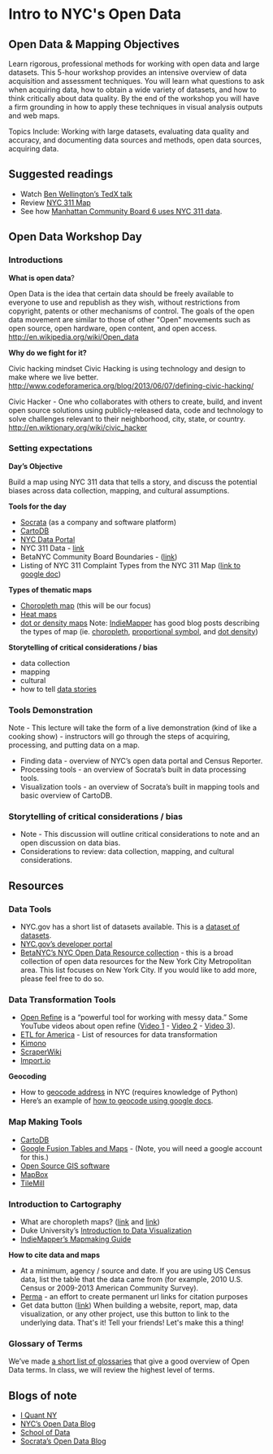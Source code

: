 # Intro to NYC's Open Data

## Open Data & Mapping Objectives

Learn rigorous, professional methods for working with open data and large datasets. This 5-hour workshop provides an intensive overview of data acquisition and assessment techniques. You will learn what questions to ask when acquiring data, how to obtain a wide variety of datasets, and how to think critically about data quality. By the end of the workshop you will have a firm grounding in how to apply these techniques in visual analysis outputs and web maps.

Topics Include: Working with large datasets, evaluating data quality and accuracy, and documenting data sources and methods, open data sources, acquiring data.


## Suggested readings

* Watch [Ben Wellington’s TedX talk](https://www.youtube.com/watch?v=6BTg8OXhEZk#t=11)
* Review [NYC 311 Map](http://www1.nyc.gov/apps/311srmap/)
* See how [Manhattan Community Board 6 uses NYC 311 data](http://cbsix.org/resources/mapping-311-requests-cb6/).


## Open Data Workshop Day

### Introductions


**What is open data**?

Open Data is the idea that certain data should be freely available to everyone to use and republish as they wish, without restrictions from copyright, patents or other mechanisms of control. The goals of the open data movement are similar to those of other "Open" movements such as open source, open hardware, open content, and open access.
http://en.wikipedia.org/wiki/Open_data

**Why do we fight for it?**

Civic hacking mindset
Civic Hacking is using technology and design to make where we live better. http://www.codeforamerica.org/blog/2013/06/07/defining-civic-hacking/

Civic Hacker - One who collaborates with others to create, build, and invent open source solutions using publicly-released data, code and technology to solve challenges relevant to their neighborhood, city, state, or country. http://en.wiktionary.org/wiki/civic_hacker




### Setting expectations

**Day’s Objective**

Build a map using NYC 311 data that tells a story, and discuss the potential biases across data collection, mapping, and cultural assumptions.

**Tools for the day**

* [Socrata](http://www.socrata.com/) (as a company and software platform)
* [CartoDB](http://cartodb.com/)
* [NYC Data Portal](http://nyc.gov/data)
* NYC 311 Data - [link](https://data.cityofnewyork.us/Social-Services/311-Service-Requests-from-2010-to-Present/erm2-nwe9?)
* BetaNYC Community Board Boundaries - ([link](http://data.beta.nyc/dataset/nyc-community-districts))
* Listing of NYC 311 Complaint Types from the NYC 311 Map ([link to google doc](https://docs.google.com/document/d/1EhQm2PUcMF-tC8JLH-O52ILU-oj9RMHzfwfoFxgnT7M/edit?usp=sharing))


**Types of thematic maps**

* [Choropleth map](http://en.wikipedia.org/wiki/Choropleth_map) (this will be our focus)
* [Heat maps](http://en.wikipedia.org/wiki/Heat_map)
* [dot or density maps](http://en.wikipedia.org/wiki/Dot_distribution_map)
Note: [IndieMapper](http://indiemapper.com/app/learnmore/) has good blog posts describing the types of map (ie. [choropleth](http://indiemapper.com/app/learnmore.php?l=choropleth), [proportional symbol](http://indiemapper.com/app/learnmore.php?l=proportional_symbols), and [dot density](http://indiemapper.com/app/learnmore.php?l=dot_density))

**Storytelling of critical considerations / bias**

* data collection
* mapping
* cultural
* how to tell [data stories](https://www.youtube.com/watch?v=6xsvGYIxJok)


### Tools Demonstration

Note - This lecture will take the form of a live demonstration (kind of like a cooking show) - instructors will go through the steps of acquiring, processing, and putting data on a map.

* Finding data - overview of NYC’s open data portal and Census Reporter.
* Processing tools - an overview of Socrata’s built in data processing tools.
* Visualization tools - an overview of Socrata’s built in mapping tools and basic overview of CartoDB.

### Storytelling of critical considerations / bias

* Note - This discussion will outline critical considerations to note and an open discussion on data bias.
* Considerations to review: data collection, mapping, and cultural considerations.


## Resources

### Data Tools

* NYC.gov has a short list of datasets available. This is a [dataset of datasets](https://data.cityofnewyork.us/dataset/NYC-Open-Data-Available-Datasets/j9m9-eu6n).
* [NYC.gov’s developer portal](http://developer.cityofnewyork.us)
* [BetaNYC’s NYC Open Data Resource collection](https://docs.google.com/a/betanyc.us/spreadsheets/d/1R7O_FZLNB8VV5eoPDNATb-f0njjUsJwmz22cT_OB3fw/edit#gid=0) - this is a broad collection of open data resources for the New York City Metropolitan area. This list focuses on New York City. If you would like to add more, please feel free to do so.


### Data Transformation Tools

* [Open Refine](http://openrefine.org) is a “powerful tool for working with messy data.” Some YouTube videos about open refine ([Video 1](https://www.youtube.com/watch?v=B70J_H_zAWM) - [Video 2](https://www.youtube.com/watch?v=cO8NVCs_Ba0) - [Video 3](https://www.youtube.com/watch?v=5tsyz3ibYzk)).
* [ETL for America](https://github.com/codeforamerica/etl-for-america/wiki) - List of resources for data transformation
* [Kimono](http://kimonolabs.com)
* [ScraperWiki](https://scraperwiki.com)
* [Import.io](https://import.io/advanced-data-platform)

**Geocoding**

- How to [geocode address](https://github.com/talos/nyc-geoclient) in NYC (requires knowledge of Python)
- Here’s an example of [how to geocode using google docs](https://www.mapbox.com/blog/mapping-google-doc-spreadsheet/). 


### Map Making Tools

- [CartoDB](http://cartodb.com/)
- [Google Fusion Tables and Maps](https://support.google.com/fusiontables/answer/2571232) - (Note, you will need a google account for this.)
- [Open Source GIS software](http://en.wikipedia.org/wiki/List_of_geographic_information_systems_softwarehttp://en.wikipedia.org/wiki/List_of_geographic_information_systems_software)
- [MapBox](https://www.mapbox.com)
- [TileMill](https://www.mapbox.com/tilemill/)


### Introduction to Cartography

- What are choropleth maps? ([link](http://en.wikipedia.org/wiki/Choropleth_map) and [link](http://indiemapper.com/app/learnmore.php?l=choropleth))
- Duke University’s [Introduction to Data Visualization](http://guides.library.duke.edu/datavis)
- [IndieMapper’s Mapmaking Guide](http://indiemapper.com/app/learnmore/)

**How to cite data and maps**

- At a minimum, agency / source and date. If you are using US Census data, list the table that the data came from (for example, 2010 U.S. Census or 2009-2013 American Community Survey).
- [Perma](https://perma.cc/) - an effort to create permanent url links for citation purposes
- Get data button ([link](https://github.com/BetaNYC/getDataButton)) When building a website, report, map, data visualization, or any other project, use this button to link to the underlying data. That's it! Tell your friends! Let's make this a thing!

### Glossary of Terms
We’ve made [a short list of glossaries](https://docs.google.com/a/betanyc.us/spreadsheets/d/1R7O_FZLNB8VV5eoPDNATb-f0njjUsJwmz22cT_OB3fw/edit#gid=1895864627) that give a good overview of Open Data terms. In class, we will review the highest level of terms.


## Blogs of note

- [I Quant NY](http://iquantny.tumblr.com/)
- [NYC’s Open Data Blog](http://nycopendata.tumblr.com/)
- [School of Data](http://schoolofdata.org/)
- [Socrata’s Open Data Blog](http://www.socrata.com/blog/)

